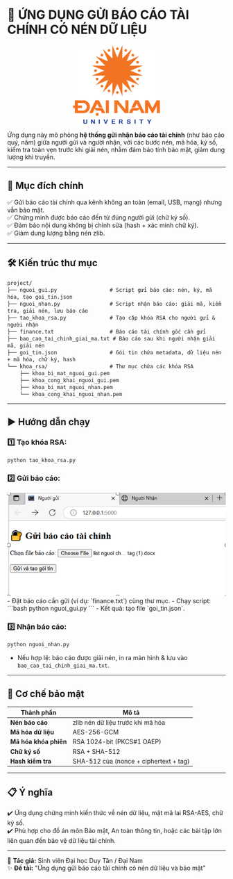 # 📑 ỨNG DỤNG GỬI BÁO CÁO TÀI CHÍNH CÓ NÉN DỮ LIỆU
<div align="center">
  <p align="center">
    <img src="img/logoDaiNam.png" alt="DaiNam University Logo" width="200"/>
  </p>
</div>

Ứng dụng này mô phỏng **hệ thống gửi nhận báo cáo tài chính** (như báo cáo quý, năm) giữa người gửi và người nhận, với các bước nén, mã hóa, ký số, kiểm tra toàn vẹn trước khi giải nén, nhằm đảm bảo tính bảo mật, giảm dung lượng khi truyền.

---

## 🧩 Mục đích chính

✅ Gửi báo cáo tài chính qua kênh không an toàn (email, USB, mạng) nhưng vẫn bảo mật.  
✅ Chứng minh được báo cáo đến từ đúng người gửi (chữ ký số).  
✅ Đảm bảo nội dung không bị chỉnh sửa (hash + xác minh chữ ký).  
✅ Giảm dung lượng bằng nén zlib.

---

## 🛠️ Kiến trúc thư mục

```
project/
├── nguoi_gui.py                 # Script gửi báo cáo: nén, ký, mã hóa, tạo goi_tin.json
├── nguoi_nhan.py                # Script nhận báo cáo: giải mã, kiểm tra, giải nén, lưu báo cáo
├── tao_khoa_rsa.py              # Tạo cặp khóa RSA cho người gửi & người nhận
├── finance.txt                  # Báo cáo tài chính gốc cần gửi
├── bao_cao_tai_chinh_giai_ma.txt # Báo cáo sau khi người nhận giải mã, giải nén
├── goi_tin.json                 # Gói tin chứa metadata, dữ liệu nén + mã hóa, chữ ký, hash
└── khoa_rsa/                    # Thư mục chứa các khóa RSA
    ├── khoa_bi_mat_nguoi_gui.pem
    ├── khoa_cong_khai_nguoi_gui.pem
    ├── khoa_bi_mat_nguoi_nhan.pem
    └── khoa_cong_khai_nguoi_nhan.pem
```

---

## ▶️ Hướng dẫn chạy

### 1️⃣ Tạo khóa RSA:
```bash
python tao_khoa_rsa.py
```

### 2️⃣ Gửi báo cáo:
<img src="img/giao dien.png" alt="" width="700px" hight="700px"/>
- Đặt báo cáo cần gửi (ví dụ: `finance.txt`) cùng thư mục.
- Chạy script:
  ```bash
  python nguoi_gui.py
  ```
- Kết quả: tạo file `goi_tin.json`.

### 3️⃣ Nhận báo cáo:
```bash
python nguoi_nhan.py
```
- Nếu hợp lệ: báo cáo được giải nén, in ra màn hình & lưu vào `bao_cao_tai_chinh_giai_ma.txt`.

---

## 🔐 Cơ chế bảo mật

| Thành phần       | Mô tả                                     |
| ---------------- | ----------------------------------------- |
| **Nén báo cáo**  | zlib nén dữ liệu trước khi mã hóa         |
| **Mã hóa dữ liệu** | AES-256-GCM                              |
| **Mã hóa khóa phiên** | RSA 1024-bit (PKCS#1 OAEP)            |
| **Chữ ký số**    | RSA + SHA-512                            |
| **Hash kiểm tra** | SHA-512 của (nonce + ciphertext + tag)   |

---

## 📋 Ý nghĩa

✔️ Ứng dụng chứng minh kiến thức về nén dữ liệu, mật mã lai RSA-AES, chữ ký số.  
✔️ Phù hợp cho đồ án môn Bảo mật, An toàn thông tin, hoặc các bài tập lớn liên quan đến bảo vệ dữ liệu tài chính.

---

🚀 **Tác giả:** Sinh viên Đại học Duy Tân / Đại Nam  
✨ **Đề tài:** "Ứng dụng gửi báo cáo tài chính có nén dữ liệu và bảo mật"
